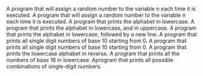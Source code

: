 A program that will assign a random number to the variable n each time it is executed.
A program that will assign a random number to the variable n each time it is executed.
A program that prints the alphabet in lowercase.
A program that prints the alphabet in lowercase, and in uppercase.
A program that prints the alphabet in lowercase, followed by a new line.
A program that prints all single digit numbers of base 10 starting from 0.
A program that prints all single digit numbers of base 10 starting from 0.
A program that prints the lowercase alphabet in reverse.
A program that prints all the numbers of base 16 in lowercase.
Aprogram that prints all possible combinations of single-digit numbers.
